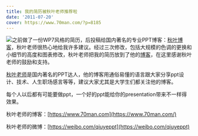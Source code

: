 ```yaml
---
title: 我的简历被秋叶老师推荐啦
date: '2011-07-20'
cover: https://www.70man.com/?p=8185
---
```


![](https://c2.llyz.xyz/wp-image/2011/07/qiuye-blog.jpg )之前做了一份WP7风格的简历，后投稿给国内著名的专业PPT博客：[秋叶博客](https://www.70man.com/?p=8185)，秋叶老师很热心地给我许多建议。经过三次修改，包括大规模的色调的更换和小细节的高度和图表修改，秋叶老师把我的简历放到了他的[博客](https://www.70man.com/?p=8185)，在这里感谢秋叶老师的鼓励和支持。

[秋叶老师](https://weibo.com/qiuyeppt)是国内著名的PPT达人，他的博客用通俗易懂的语言跟大家分享ppt设计、技术、人生职场感言等等，建议大家尤其是大学生们都关注他的博客。

每个人以后都有可能要做ppt，一个好的ppt能给你的presentation带来不一样得效果。

秋叶老师的博客：[https://www.70man.com](https://www.70man.com/)

秋叶老师的微博：[https://weibo.com/qiuyeppt](https://weibo.com/qiuyeppt)
